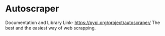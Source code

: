 # Autoscraper

Documentation and Library Link- https://pypi.org/project/autoscraper/
The best and the easiest way of web scrapping.
